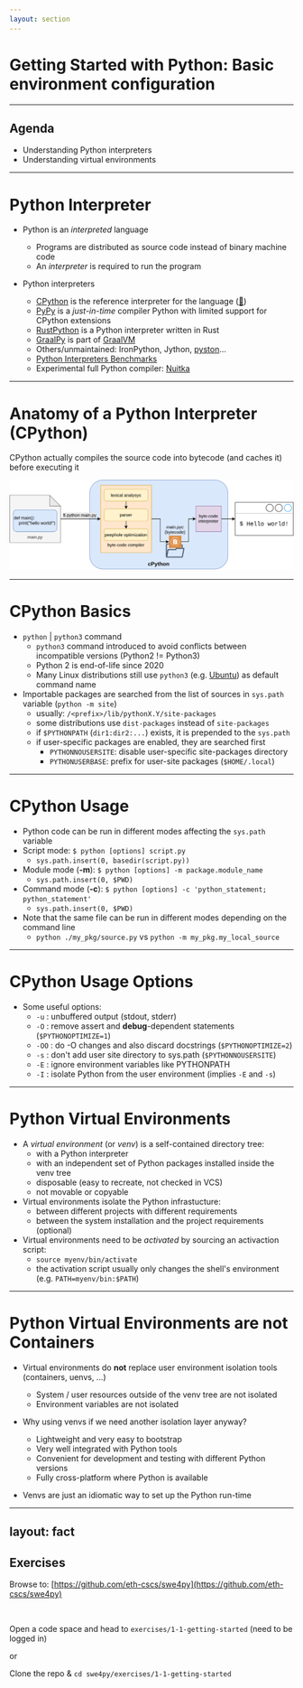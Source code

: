 ```yaml
---
layout: section
---
```


# Getting Started with Python: Basic environment configuration

---

## Agenda

- Understanding Python interpreters
- Understanding virtual environments

---

# Python Interpreter

- Python is an *interpreted* language
    - Programs are distributed as source code instead of binary machine code
    - An *interpreter* is required to run the program

- Python interpreters
    - [CPython](https://github.com/python/cpython) is the reference interpreter for the language ([📖](https://en.wikipedia.org/wiki/CPython))
    - [PyPy](https://pypy.org/) is a _just-in-time_ compiler Python with limited support for CPython extensions
    - [RustPython](https://rustpython.github.io/) is a Python interpreter written in Rust
    - [GraalPy](https://www.graalvm.org/python/) is part of [GraalVM](https://www.graalvm.org/)
    - Others/unmaintained: IronPython, Jython, [pyston](https://github.com/pyston/pyston)...
    - [Python Interpreters Benchmarks](https://pybenchmarks.org/)
    - Experimental full Python compiler: [Nuitka](https://nuitka.net/)

<!--
Python (created by Guido van Rossum in 1989-1991) is an interpreted language, which means that Python programs are not directly translated into binary machine code by the programming language processing tool (usually called *compiler*) at *compilation* time. Therefore, Python programs cannot be distributed as independent executable programs but only as source code files, and require the programming language processing tool (usually called *interpreter*) at run-time.

There are several Python interpreters developed in different programming languages, but the interpreter taken as reference implementation is CPython, written in C (originally used the C89 standard with several select C99 features, from version 3.11 it uses C11). CPython works by translating first the source code into bytecode (cached to the filesystem if possible) and then executing it by the Python stack virtual machine. Note that the bytecode is just an implementation detail and thus it's not guaranteed to be compatible across different versions.

RustPython:
    it can be embedded into Rust programs to use Python as a scripting language for your application, or it can be compiled to WebAssembly in order to run Python in the browser.
-->

---

# Anatomy of a Python Interpreter (CPython)

CPython actually compiles the source code into bytecode (and caches it) before executing it

![cpython](./assets/python-interpreter.drawio.svg)

---

# CPython Basics

- `python` | `python3` command
  - `python3` command introduced to avoid conflicts between incompatible versions (Python2 != Python3)
  - Python 2 is end-of-life since 2020
  - Many Linux distributions still use `python3` (e.g. [Ubuntu](https://launchpad.net/ubuntu/focal/+package/python-is-python3)) as default command name
- Importable packages are searched from the list of sources in `sys.path` variable (`python -m site`)
  - usually: `/<prefix>/lib/pythonX.Y/site-packages`
  - some distributions use `dist-packages` instead of `site-packages`
  - if `$PYTHONPATH` (`dir1:dir2:...`) exists, it is prepended to the `sys.path`
  - if user-specific packages are enabled, they are searched first
    - `PYTHONNOUSERSITE`: disable user-specific site-packages directory
    - `PYTHONUSERBASE`: prefix for user-site packages (`$HOME/.local`)

---

# CPython Usage

- Python code can be run in different modes affecting the `sys.path` variable
- Script mode: `$ python [options] script.py`
  - `sys.path.insert(0, basedir(script.py))`
- Module mode (**-m**): `$ python [options] -m package.module_name`
  - `sys.path.insert(0, $PWD)`
- Command mode (**-c**): `$ python [options] -c 'python_statement; python_statement'`
  - `sys.path.insert(0, $PWD)`
- Note that the same file can be run in different modes depending on the command line
  - `python ./my_pkg/source.py` vs `python -m my_pkg.my_local_source`

---

# CPython Usage Options

- Some useful options:
  - `-u` : unbuffered output (stdout, stderr)
  - `-O` : remove assert and __debug__-dependent statements (`$PYTHONOPTIMIZE=1`)
  - `-OO` : do -O changes and also discard docstrings (`$PYTHONOPTIMIZE=2`)
  - `-s` : don't add user site directory to sys.path (`$PYTHONNOUSERSITE`)
  - `-E` : ignore environment variables like PYTHONPATH
  - `-I` : isolate Python from the user environment (implies `-E` and `-s`)

---

# Python Virtual Environments

- A _virtual environment_ (or _venv_) is a self-contained directory tree:
  - with a Python interpreter
  - with an independent set of Python packages installed inside the venv tree
  - disposable (easy to recreate, not checked in VCS)
  - not movable or copyable
- Virtual environments isolate the Python infrastucture:
  - between different projects with different requirements
  - between the system installation and the project requirements (optional)
- Virtual environments need to be _activated_ by sourcing an activaction script:
  - `source myenv/bin/activate`
  - the activation script usually only changes the shell's environment (e.g. `PATH=myenv/bin:$PATH`)

---

# Python Virtual Environments are **not** Containers

- Virtual environments do **not** replace user environment isolation tools
 (containers, uenvs, ...)
  - System / user resources outside of the venv tree are not isolated
  - Environment variables are not isolated

- Why using venvs if we need another isolation layer anyway?
  - Lightweight and very easy to bootstrap
  - Very well integrated with Python tools
  - Convenient for development and testing with different Python versions
  - Fully cross-platform where Python is available

- Venvs are just an idiomatic way to set up the Python run-time

<!--

# Other Virtual Environment Tools: Conda, Spack,

- conda ...


-->

---
layout: fact
---

## Exercises

Browse to: [https://github.com/eth-cscs/swe4py](https://github.com/eth-cscs/swe4py)

<br />

Open a code space and head to `exercises/1-1-getting-started`
(need to be logged in)

or

Clone the repo & `cd swe4py/exercises/1-1-getting-started`
